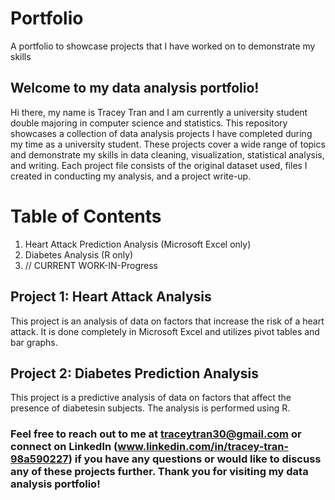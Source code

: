 # Portfolio
A portfolio to showcase projects that I have worked on to demonstrate my skills

## Welcome to my data analysis portfolio!
Hi there, my name is Tracey Tran and I am currently a university student double majoring in computer science and statistics. This repository showcases a collection of data analysis projects I have completed during my time as a university student. These projects cover a wide range of topics and demonstrate my skills in data cleaning, visualization, statistical analysis, and writing. Each project file consists of the original dataset used, files I created in conducting my analysis, and a project write-up.

# Table of Contents
1. Heart Attack Prediction Analysis (Microsoft Excel only)
2. Diabetes Analysis (R only)
3. // CURRENT WORK-IN-Progress

## Project 1: Heart Attack Analysis
This project is an analysis of data on factors that increase the risk of a heart attack. It is done completely in Microsoft Excel and utilizes pivot tables and bar graphs.

## Project 2: Diabetes Prediction Analysis
This project is a predictive analysis of data on factors that affect the presence of diabetesin subjects. The analysis is performed using R.

### Feel free to reach out to me at traceytran30@gmail.com or connect on LinkedIn (www.linkedin.com/in/tracey-tran-98a590227) if you have any questions or would like to discuss any of these projects further. Thank you for visiting my data analysis portfolio!
